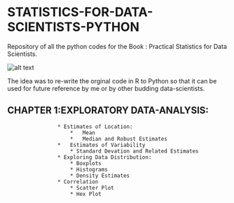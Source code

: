 # STATISTICS-FOR-DATA-SCIENTISTS-PYTHON #
Repository of all the python codes for the Book : Practical Statistics for Data Scientists. 

![alt text](https://images-na.ssl-images-amazon.com/images/I/51XWliJw1uL._SX379_BO1,204,203,200_.jpg)

The idea was to re-write the orginal code in R to Python so that it can be used for future reference by me or by other budding data-scientists.

## CHAPTER 1:EXPLORATORY DATA-ANALYSIS: ##
					* Estimates of Location:
						*	Mean
						*	Median and Robust Estimates
					*	Estimates of Variability
						* Standard Devation and Related Estimates
					* Exploring Data Distribution:
						* Boxplots
						* Histograms
						* Density Estimates
					* Correlation
						* Scatter Plot
						* Hex Plot	